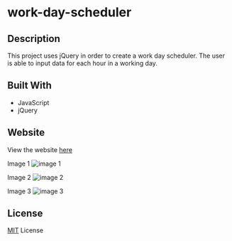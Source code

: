 # work-day-scheduler

## Description

This project uses jQuery in order to create a work day scheduler. The user is able to input data for each hour in a working day.

## Built With

- JavaScript
- jQuery

## Website

View the website [here](https://bhayes11.github.io/work-day-scheduler/)

Image 1 ![image 1](/assets/first.jpg)

Image 2 ![image 2](/assets/second.jpg)

Image 3 ![image 3](/assets/third.jpg)

## License

[MIT](https://choosealicense.com/licenses/mit/#) License
